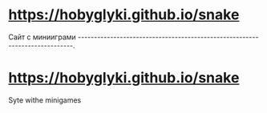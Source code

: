 # https://hobyglyki.github.io/snake
Сайт с минииграми
----------------------------------------------------------------------------.
# https://hobyglyki.github.io/snake
Syte withe minigames
